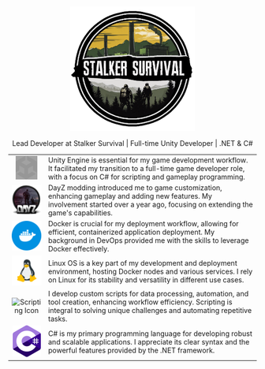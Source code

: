 <div align="center">
  <img src="./images/ssurv_logo.png" alt="DayZ circle logo" width="50%" style="max-width: 100%; object-fit: contain;">
</div>

<p align="center">Lead Developer at Stalker Survival | Full-time Unity Developer | .NET & C#</p>

<table>
  <tr >
    <td align="center" width="60px"><img src="./images/unity.svg" alt="Unity" style="filter: invert(48%) saturate(2476%) hue-rotate(86deg) brightness(118%) contrast(119%); max-width: 100%; object-fit: contain;"></td>
    <td>Unity Engine is essential for my game development workflow. It facilitated my transition to a full-time game developer role, with a focus on C# for scripting and gameplay programming.</td>
  </tr>
  <tr>
    <td align="center" width="60px"><img src="./images/dayz.png" alt="DayZ circle logo" style="max-width: 100%; object-fit: contain;"></td>
    <td>DayZ modding introduced me to game customization, enhancing gameplay and adding new features. My involvement started over a year ago, focusing on extending the game's capabilities.</td>
  </tr>
  <tr>
    <td align="center" width="60px"><img src="./images/docker-svgrepo-com.svg" alt="Docker Icon" style="max-width: 100%; object-fit: contain;"></td>
    <td>Docker is crucial for my deployment workflow, allowing for efficient, containerized application deployment. My background in DevOps provided me with the skills to leverage Docker effectively.</td>
  </tr>
  <tr>
    <td align="center" width="60px"><img src="./images/linux.png" alt="Linux Icon" style="max-width: 100%; object-fit: contain;"></td>
    <td>Linux OS is a key part of my development and deployment environment, hosting Docker nodes and various services. I rely on Linux for its stability and versatility in different use cases.</td>
  </tr>
  <tr>
    <td align="center" width="60px"><img src="./images/Terminal cmd.ico" alt="Scripting Icon" style="max-width: 100%; object-fit: contain;"></td>
    <td>I develop custom scripts for data processing, automation, and tool creation, enhancing workflow efficiency. Scripting is integral to solving unique challenges and automating repetitive tasks.</td>
  </tr>
  <tr>
    <td align="center" width="60px"><img src="./images/csharp.png" alt=".NET Icon" style="max-width: 100%; object-fit: contain;"></td>
    <td>C# is my primary programming language for developing robust and scalable applications. I appreciate its clear syntax and the powerful features provided by the .NET framework.</td>
  </tr>
</table>
